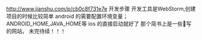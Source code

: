 
http://www.jianshu.com/p/cb0c8f731e7e
开发步骤
开发工具是WebStorm,创建项目的时候比较简单
android  的需要配置环境变量；ANDROID_HOME,JAVA_HOME等
ios 的直接启动就好了
那个简书上是一些🐂写的网站。
未完待续！！！
